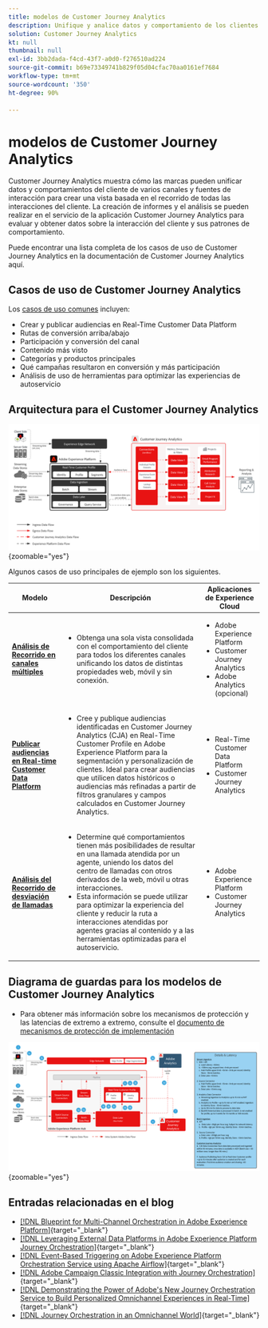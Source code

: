 ```yaml
---
title: modelos de Customer Journey Analytics
description: Unifique y analice datos y comportamiento de los clientes en todo su recorrido
solution: Customer Journey Analytics
kt: null
thumbnail: null
exl-id: 3bb2dada-f4cd-43f7-a0d0-f276510ad224
source-git-commit: b69e73349741b829f05d04cfac70aa0161ef7684
workflow-type: tm+mt
source-wordcount: '350'
ht-degree: 90%

---
```


# modelos de Customer Journey Analytics

Customer Journey Analytics muestra cómo las marcas pueden unificar datos y comportamientos del cliente de varios canales y fuentes de interacción para crear una vista basada en el recorrido de todas las interacciones del cliente. La creación de informes y el análisis se pueden realizar en el servicio de la aplicación Customer Journey Analytics para evaluar y obtener datos sobre la interacción del cliente y sus patrones de comportamiento.

Puede encontrar una lista completa de los casos de uso de Customer Journey Analytics en la documentación de Customer Journey Analytics aquí.

## Casos de uso de Customer Journey Analytics

Los [casos de uso comunes](https://experienceleague.adobe.com/docs/analytics-platform/using/cja-usecases/cja-usecases.html?lang=es) incluyen:

* Crear y publicar audiencias en Real-Time Customer Data Platform
* Rutas de conversión arriba/abajo
* Participación y conversión del canal
* Contenido más visto
* Categorías y productos principales
* Qué campañas resultaron en conversión y más participación
* Análisis de uso de herramientas para optimizar las experiencias de autoservicio

## Arquitectura para el Customer Journey Analytics

![Diagrama de arquitectura](assets/CJA.svg){zoomable=&quot;yes&quot;}

Algunos casos de uso principales de ejemplo son los siguientes.

| Modelo | Descripción | Aplicaciones de Experience Cloud |
|---|---|---|
| **[Análisis de Recorrido en canales múltiples](https://experienceleague.adobe.com/docs/analytics-platform/using/cja-usecases/cross-channel.html?lang=es)** | <ul><li>Obtenga una sola vista consolidada con el comportamiento del cliente para todos los diferentes canales unificando los datos de distintas propiedades web, móvil y sin conexión.</li></ul> | <ul><li>Adobe Experience Platform</li><li>Customer Journey Analytics</li><li>Adobe Analytics (opcional)</li></ul> |
| **[Publicar audiencias en Real-time Customer Data Platform](https://experienceleague.adobe.com/docs/analytics-platform/using/cja-components/audiences/publish.html?lang=es)** | <ul><li>Cree y publique audiencias identificadas en Customer Journey Analytics (CJA) en Real-Time Customer Profile en Adobe Experience Platform para la segmentación y personalización de clientes. Ideal para crear audiencias que utilicen datos históricos o audiencias más refinadas a partir de filtros granulares y campos calculados en Customer Journey Analytics.</li></ul> | <ul><li>Real-Time Customer Data Platform</li><li>Customer Journey Analytics</li> |
| **[Análisis del Recorrido de desviación de llamadas](https://experienceleague.adobe.com/docs/analytics-platform/using/cja-usecases/call-center.html?lang=es)** | <ul><li>Determine qué comportamientos tienen más posibilidades de resultar en una llamada atendida por un agente, uniendo los datos del centro de llamadas con otros derivados de la web, móvil u otras interacciones.</li><li>Esta información se puede utilizar para optimizar la experiencia del cliente y reducir la ruta a interacciones atendidas por agentes gracias al contenido y a las herramientas optimizadas para el autoservicio.  </li></ul> | <ul><li>Adobe Experience Platform</li><li>Customer Journey Analytics</li> |

## Diagrama de guardas para los modelos de Customer Journey Analytics

* Para obtener más información sobre los mecanismos de protección y las latencias de extremo a extremo, consulte el [documento de mecanismos de protección de implementación](../experience-platform/deployment/guardrails.md)

![Diagrama de mecanismo de protección](../experience-platform/deployment/assets/CJA_guardrails.svg){zoomable=&quot;yes&quot;}

## Entradas relacionadas en el blog

* [[!DNL Blueprint for Multi-Channel Orchestration in Adobe Experience Platform]](https://medium.com/adobetech/blueprint-for-multi-channel-orchestration-in-adobe-experience-platform-c68317e94184){target="_blank"}
* [[!DNL Leveraging External Data Platforms in Adobe Experience Platform Journey Orchestration]](https://medium.com/adobetech/leveraging-external-data-platforms-in-adobe-experience-platform-journey-orchestration-54fc6134fe17){target="_blank"}
* [[!DNL Event-Based Triggering on Adobe Experience Platform Orchestration Service using Apache Airflow]](https://medium.com/adobetech/event-based-triggering-on-adobe-experience-platform-orchestration-service-using-apache-airflow-8607b28251f1){target="_blank"}
* [[!DNL Adobe Campaign Classic Integration with Journey Orchestration]](https://medium.com/adobetech/adobe-campaign-classic-integration-with-journey-orchestration-ae577653281){target="_blank"}
* [[!DNL Demonstrating the Power of Adobe's New Journey Orchestration Service to Build Personalized Omnichannel Experiences in Real-Time]](https://medium.com/adobetech/demonstrating-the-power-of-adobes-new-journey-orchestration-service-to-build-personalized-aa60d88cd34){target="_blank"}
* [[!DNL Journey Orchestration in an Omnichannel World]](https://medium.com/adobetech/journey-orchestration-in-an-omnichannel-world-3a2d32d556d9){target="_blank"}
